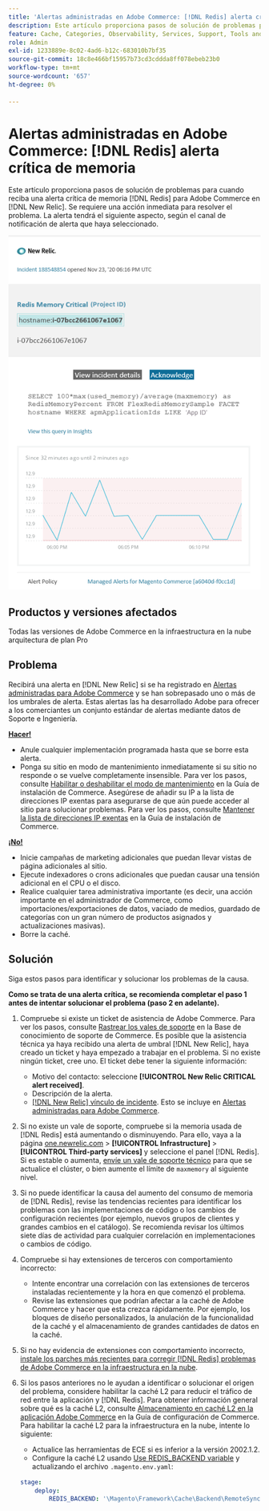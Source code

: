 ```yaml
---
title: 'Alertas administradas en Adobe Commerce: [!DNL Redis] alerta crítica de memoria'
description: Este artículo proporciona pasos de solución de problemas para cuando reciba una  [!DNL Redis] alerta crítica de memoria para Adobe Commerce en [!DNL New Relic]. Se requiere una acción inmediata para resolver el problema.
feature: Cache, Categories, Observability, Services, Support, Tools and External Services, Variables
role: Admin
exl-id: 1233889e-8c02-4ad6-b12c-683010b7bf35
source-git-commit: 18c8e466bf15957b73cd3cddda8ff078ebeb23b0
workflow-type: tm+mt
source-wordcount: '657'
ht-degree: 0%

---
```


# Alertas administradas en Adobe Commerce: [!DNL Redis] alerta crítica de memoria

Este artículo proporciona pasos de solución de problemas para cuando reciba una alerta crítica de memoria [!DNL Redis] para Adobe Commerce en [!DNL New Relic]. Se requiere una acción inmediata para resolver el problema. La alerta tendrá el siguiente aspecto, según el canal de notificación de alerta que haya seleccionado.

![new_relic_redis_memory_critical.png](../../assets/managed-alerts/new_relic_redis_memory_critical.png)

## Productos y versiones afectados

Todas las versiones de Adobe Commerce en la infraestructura en la nube arquitectura de plan Pro

## Problema

Recibirá una alerta en [!DNL New Relic] si se ha registrado en [Alertas administradas para Adobe Commerce](managed-alerts-for-magento-commerce.md) y se han sobrepasado uno o más de los umbrales de alerta. Estas alertas las ha desarrollado Adobe para ofrecer a los comerciantes un conjunto estándar de alertas mediante datos de Soporte e Ingeniería.

**<u>Hacer!</u>**

* Anule cualquier implementación programada hasta que se borre esta alerta.
* Ponga su sitio en modo de mantenimiento inmediatamente si su sitio no responde o se vuelve completamente insensible. Para ver los pasos, consulte [Habilitar o deshabilitar el modo de mantenimiento](https://experienceleague.adobe.com/en/docs/commerce-operations/installation-guide/tutorials/maintenance-mode) en la Guía de instalación de Commerce. Asegúrese de añadir su IP a la lista de direcciones IP exentas para asegurarse de que aún puede acceder al sitio para solucionar problemas. Para ver los pasos, consulte [Mantener la lista de direcciones IP exentas](https://experienceleague.adobe.com/en/docs/commerce-operations/installation-guide/tutorials/maintenance-mode#maintain-the-list-of-exempt-ip-addresses) en la Guía de instalación de Commerce.

**<u>¡No!</u>**

* Inicie campañas de marketing adicionales que puedan llevar vistas de página adicionales al sitio.
* Ejecute indexadores o crons adicionales que puedan causar una tensión adicional en el CPU o el disco.
* Realice cualquier tarea administrativa importante (es decir, una acción importante en el administrador de Commerce, como importaciones/exportaciones de datos, vaciado de medios, guardado de categorías con un gran número de productos asignados y actualizaciones masivas).
* Borre la caché.

## Solución

Siga estos pasos para identificar y solucionar los problemas de la causa.

**Como se trata de una alerta crítica, se recomienda completar el paso 1 antes de intentar solucionar el problema (paso 2 en adelante).**

1. Compruebe si existe un ticket de asistencia de Adobe Commerce. Para ver los pasos, consulte [Rastrear los vales de soporte](https://experienceleague.adobe.com/en/docs/commerce-knowledge-base/kb/help-center-guide/magento-help-center-user-guide#track-support-case) en la Base de conocimiento de soporte de Commerce. Es posible que la asistencia técnica ya haya recibido una alerta de umbral [!DNL New Relic], haya creado un ticket y haya empezado a trabajar en el problema. Si no existe ningún ticket, cree uno. El ticket debe tener la siguiente información:

   * Motivo del contacto: seleccione **[!UICONTROL New Relic CRITICAL alert received]**.
   * Descripción de la alerta.
   * [[!DNL New Relic] vínculo de incidente](https://docs.newrelic.com/docs/alerts-applied-intelligence/new-relic-alerts/alert-incidents/view-violation-event-details-incidents/). Esto se incluye en [Alertas administradas para Adobe Commerce](managed-alerts-for-magento-commerce.md).

1. Si no existe un vale de soporte, compruebe si la memoria usada de [!DNL Redis] está aumentando o disminuyendo. Para ello, vaya a la página [one.newrelic.com](https://login.newrelic.com) > **[!UICONTROL Infrastructure]** > **[!UICONTROL Third-party services]** y seleccione el panel [!DNL Redis]. Si es estable o aumenta, [envíe un vale de soporte técnico](https://experienceleague.adobe.com/en/docs/commerce-knowledge-base/kb/help-center-guide/magento-help-center-user-guide#support-case) para que se actualice el clúster, o bien aumente el límite de `maxmemory` al siguiente nivel.
1. Si no puede identificar la causa del aumento del consumo de memoria de [!DNL Redis], revise las tendencias recientes para identificar los problemas con las implementaciones de código o los cambios de configuración recientes (por ejemplo, nuevos grupos de clientes y grandes cambios en el catálogo). Se recomienda revisar los últimos siete días de actividad para cualquier correlación en implementaciones o cambios de código.
1. Compruebe si hay extensiones de terceros con comportamiento incorrecto:

   * Intente encontrar una correlación con las extensiones de terceros instaladas recientemente y la hora en que comenzó el problema.
   * Revise las extensiones que podrían afectar a la caché de Adobe Commerce y hacer que esta crezca rápidamente. Por ejemplo, los bloques de diseño personalizados, la anulación de la funcionalidad de la caché y el almacenamiento de grandes cantidades de datos en la caché.

1. Si no hay evidencia de extensiones con comportamiento incorrecto, [instale los parches más recientes para corregir [!DNL Redis] problemas de Adobe Commerce en la infraestructura en la nube](https://experienceleague.adobe.com/en/docs/commerce-knowledge-base/kb/troubleshooting/miscellaneous/install-latest-patches-to-fix-magento-redis-issues).
1. Si los pasos anteriores no le ayudan a identificar o solucionar el origen del problema, considere habilitar la caché L2 para reducir el tráfico de red entre la aplicación y [!DNL Redis]. Para obtener información general sobre qué es la caché L2, consulte [Almacenamiento en caché L2 en la aplicación Adobe Commerce](https://experienceleague.adobe.com/en/docs/commerce-operations/configuration-guide/cache/level-two-cache) en la Guía de configuración de Commerce. Para habilitar la caché L2 para la infraestructura en la nube, intente lo siguiente:

   * Actualice las herramientas de ECE si es inferior a la versión 2002.1.2.
   * Configure la caché L2 usando [Use REDIS\_BACKEND variable](https://experienceleague.adobe.com/en/docs/commerce-on-cloud/user-guide/configure/env/stage/variables-deploy#redis_backend) y actualizando el archivo `.magento.env.yaml`:

   ```yaml
   stage:
       deploy:
           REDIS_BACKEND: '\Magento\Framework\Cache\Backend\RemoteSynchronizedCache'
   ```

